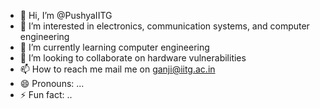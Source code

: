 - 👋 Hi, I’m @PushyaIITG
- 👀 I’m interested in electronics, communication systems,  and computer engineering 
- 🌱 I’m currently learning computer engineering 
- 💞️ I’m looking to collaborate on hardware vulnerabilities
- 📫 How to reach me mail me on ganji@iitg.ac.in 
- 😄 Pronouns: ...
- ⚡ Fun fact: ..

<!---
PushyaIITG/PushyaIITG is a ✨ special ✨ repository because its `README.md` (this file) appears on your GitHub profile.
You can click the Preview link to take a look at your changes.
--->
